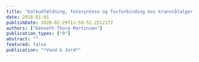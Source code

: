 ```yaml
---
title: "Kalkudfældning, fotosyntese og fosforbinding hos kransnålalger i småsøer"
date: 2018-01-01
publishDate: 2020-02-29T11:59:52.251217Z
authors: ["Kenneth Thorø Martinsen"]
publication_types: ["0"]
abstract: ""
featured: false
publication: "*Vand & Jord*"
---
```


